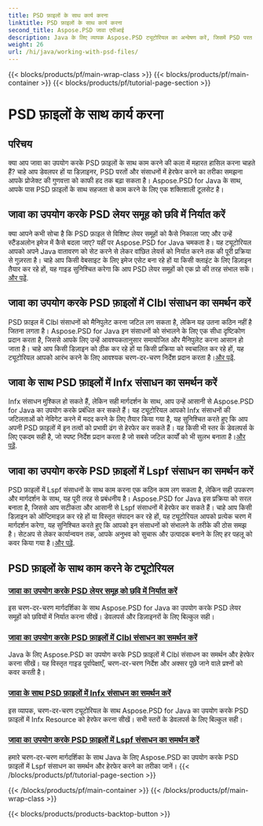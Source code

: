 ```yaml
---
title: PSD फ़ाइलों के साथ कार्य करना
linktitle: PSD फ़ाइलों के साथ कार्य करना
second_title: Aspose.PSD जावा एपीआई
description: Java के लिए व्यापक Aspose.PSD ट्यूटोरियल का अन्वेषण करें, जिसमें PSD परत समूहों को छवियों में निर्यात करना और Clbl, Infx, और Lspf संसाधनों में हेरफेर करना शामिल है।
weight: 26
url: /hi/java/working-with-psd-files/
---
```


{{< blocks/products/pf/main-wrap-class >}}
{{< blocks/products/pf/main-container >}}
{{< blocks/products/pf/tutorial-page-section >}}

# PSD फ़ाइलों के साथ कार्य करना


## परिचय

क्या आप जावा का उपयोग करके PSD फ़ाइलों के साथ काम करने की कला में महारत हासिल करना चाहते हैं? चाहे आप डेवलपर हों या डिज़ाइनर, PSD परतों और संसाधनों में हेरफेर करने का तरीका समझना आपके प्रोजेक्ट की गुणवत्ता को काफी हद तक बढ़ा सकता है। Aspose.PSD for Java के साथ, आपके पास PSD फ़ाइलों के साथ सहजता से काम करने के लिए एक शक्तिशाली टूलसेट है।

## जावा का उपयोग करके PSD लेयर समूह को छवि में निर्यात करें

 क्या आपने कभी सोचा है कि PSD फ़ाइल से विशिष्ट लेयर समूहों को कैसे निकाला जाए और उन्हें स्टैंडअलोन इमेज में कैसे बदला जाए? यहीं पर Aspose.PSD for Java चमकता है। यह ट्यूटोरियल आपको अपने Java वातावरण को सेट करने से लेकर वांछित लेयर्स को निर्यात करने तक की पूरी प्रक्रिया से गुज़रता है। चाहे आप किसी वेबसाइट के लिए इमेज एसेट बना रहे हों या किसी क्लाइंट के लिए डिज़ाइन तैयार कर रहे हों, यह गाइड सुनिश्चित करेगा कि आप PSD लेयर समूहों को एक प्रो की तरह संभाल सकें।[और पढ़ें](./export-psd-layer-group-to-image/).

## जावा का उपयोग करके PSD फ़ाइलों में Clbl संसाधन का समर्थन करें

PSD फ़ाइल में Clbl संसाधनों को मैनिपुलेट करना जटिल लग सकता है, लेकिन यह उतना कठिन नहीं है जितना लगता है। Aspose.PSD for Java इन संसाधनों को संभालने के लिए एक सीधा दृष्टिकोण प्रदान करता है, जिससे आपके लिए उन्हें आवश्यकतानुसार समायोजित और मैनिपुलेट करना आसान हो जाता है। चाहे आप किसी डिज़ाइन को ठीक कर रहे हों या किसी प्रक्रिया को स्वचालित कर रहे हों, यह ट्यूटोरियल आपको आरंभ करने के लिए आवश्यक चरण-दर-चरण निर्देश प्रदान करता है।[और पढ़ें](./support-clbl-resource-psd-files/).

## जावा के साथ PSD फ़ाइलों में Infx संसाधन का समर्थन करें

 Infx संसाधन मुश्किल हो सकते हैं, लेकिन सही मार्गदर्शन के साथ, आप उन्हें आसानी से Aspose.PSD for Java का उपयोग करके प्रबंधित कर सकते हैं। यह ट्यूटोरियल आपको Infx संसाधनों की जटिलताओं को नेविगेट करने में मदद करने के लिए तैयार किया गया है, यह सुनिश्चित करते हुए कि आप अपनी PSD फ़ाइलों में इन तत्वों को प्रभावी ढंग से हेरफेर कर सकते हैं। यह किसी भी स्तर के डेवलपर्स के लिए एकदम सही है, जो स्पष्ट निर्देश प्रदान करता है जो सबसे जटिल कार्यों को भी सुलभ बनाता है।[और पढ़ें](./support-infx-resource-psd-files/).

## जावा का उपयोग करके PSD फ़ाइलों में Lspf संसाधन का समर्थन करें

PSD फ़ाइलों में Lspf संसाधनों के साथ काम करना एक कठिन काम लग सकता है, लेकिन सही उपकरण और मार्गदर्शन के साथ, यह पूरी तरह से प्रबंधनीय है। Aspose.PSD for Java इस प्रक्रिया को सरल बनाता है, जिससे आप सटीकता और आसानी से Lspf संसाधनों में हेरफेर कर सकते हैं। चाहे आप किसी डिज़ाइन को ऑप्टिमाइज़ कर रहे हों या विस्तृत संपादन कर रहे हों, यह ट्यूटोरियल आपको प्रत्येक चरण में मार्गदर्शन करेगा, यह सुनिश्चित करते हुए कि आपको इन संसाधनों को संभालने के तरीके की ठोस समझ है। सेटअप से लेकर कार्यान्वयन तक, आपके अनुभव को सुचारू और उत्पादक बनाने के लिए हर पहलू को कवर किया गया है।[और पढ़ें](./support-lspf-resource-psd-files/).

## PSD फ़ाइलों के साथ काम करने के ट्यूटोरियल
### [जावा का उपयोग करके PSD लेयर समूह को छवि में निर्यात करें](./export-psd-layer-group-to-image/)
इस चरण-दर-चरण मार्गदर्शिका के साथ Aspose.PSD for Java का उपयोग करके PSD लेयर समूहों को छवियों में निर्यात करना सीखें। डेवलपर्स और डिज़ाइनरों के लिए बिल्कुल सही।
### [जावा का उपयोग करके PSD फ़ाइलों में Clbl संसाधन का समर्थन करें](./support-clbl-resource-psd-files/)
Java के लिए Aspose.PSD का उपयोग करके PSD फ़ाइलों में Clbl संसाधन का समर्थन और हेरफेर करना सीखें। यह विस्तृत गाइड पूर्वापेक्षाएँ, चरण-दर-चरण निर्देश और अक्सर पूछे जाने वाले प्रश्नों को कवर करती है।
### [जावा के साथ PSD फ़ाइलों में Infx संसाधन का समर्थन करें](./support-infx-resource-psd-files/)
इस व्यापक, चरण-दर-चरण ट्यूटोरियल के साथ Aspose.PSD for Java का उपयोग करके PSD फ़ाइलों में Infx Resource को हेरफेर करना सीखें। सभी स्तरों के डेवलपर्स के लिए बिल्कुल सही।
### [जावा का उपयोग करके PSD फ़ाइलों में Lspf संसाधन का समर्थन करें](./support-lspf-resource-psd-files/)
हमारे चरण-दर-चरण मार्गदर्शिका के साथ Java के लिए Aspose.PSD का उपयोग करके PSD फ़ाइलों में Lspf संसाधन का समर्थन और हेरफेर करने का तरीका जानें।
{{< /blocks/products/pf/tutorial-page-section >}}

{{< /blocks/products/pf/main-container >}}
{{< /blocks/products/pf/main-wrap-class >}}

{{< blocks/products/products-backtop-button >}}
